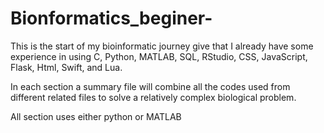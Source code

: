 # Bionformatics_beginer-
This is the start of my bioinformatic journey give that I already have some experience in using C, Python, MATLAB, SQL, RStudio, CSS, JavaScript, Flask, Html, Swift, and Lua.

In each section a summary file will combine all the codes used from different related files to solve a relatively complex biological problem. 

All section uses either python or MATLAB
